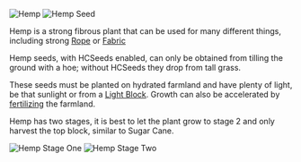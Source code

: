 ![Hemp](item:betterwithmods:material@2)
![Hemp Seed](block:betterwithmods:hemp)

Hemp is a strong fibrous plant that can be used for many different things, including strong [Rope](../items/rope.md) or [Fabric](../items/fabric.md)

Hemp seeds, with HCSeeds enabled, can only be obtained from tilling the ground with a hoe; without HCSeeds they drop from tall grass.

These seeds must be planted on hydrated farmland and have plenty of light, be that sunlight or from a [Light Block](light.md).
Growth can also be accelerated by [fertilizing](fertile_farmland.md) the farmland.


Hemp has two stages, it is best to let the plant grow to stage 2 and only harvest the top block, similar to Sugar Cane. 

![Hemp Stage One](betterwithmods:hemp-stage-1.png)
![Hemp Stage Two](betterwithmods:hemp-stage-2.png)

